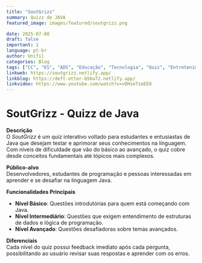 ```yaml
---
title: "SoutGrizz"
summary: Quizz de JAVA
featured_image: images/featured/soutgrizz.png

date: 2025-07-08
draft: false
important: 1
language: pt-br
author: Unifil
categories: Blog
tags: ["CC", "ES", "ADS", "Educação", "Tecnologia", "Quiz", "Entretenimento"]
linkweb: https://soutgrizz.netlify.app/
linkblog: https://deft-otter-b56a72.netlify.app/
linkvideo: https://www.youtube.com/watch?v=vDHseTzeEE8
---
```




# SoutGrizz - Quizz de Java

**Descrição**  
O _SoutGrizz_ é um quiz interativo voltado para estudantes e entusiastas de Java que desejam testar e aprimorar seus conhecimentos na linguagem. Com níveis de dificuldade que vão do básico ao avançado, o quiz cobre desde conceitos fundamentais até tópicos mais complexos.

**Público-alvo**  
Desenvolvedores, estudantes de programação e pessoas interessadas em aprender e se desafiar na linguagem Java.

**Funcionalidades Principais**

- **Nível Básico**: Questões introdutórias para quem está começando com Java.
- **Nível Intermediário**: Questões que exigem entendimento de estruturas de dados e lógica de programação.
- **Nível Avançado**: Questões desafiadoras sobre temas avançados.

**Diferenciais**  
Cada nível do quiz possui feedback imediato após cada pergunta, possibilitando ao usuário revisar suas respostas e aprender com os erros.
